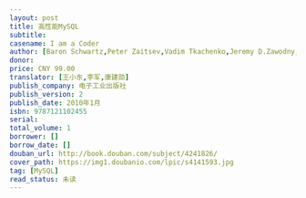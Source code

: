 ```yaml
---
layout: post
title: 高性能MySQL
subtitle:
casename: I am a Coder
author: [Baron Schwartz,Peter Zaitsev,Vadim Tkachenko,Jeremy D.Zawodny,Arjen Lent,Derek J.Ballin]
donor: 
price: CNY 99.00
translator: [王小东,李军,康建勋]
publish_company: 电子工业出版社
publish_version: 2
publish_date: 2010年1月
isbn: 9787121102455
serial: 
total_volume: 1
borrower: []
borrow_date: []
douban_url: http://book.douban.com/subject/4241826/
cover_path: https://img1.doubanio.com/lpic/s4141593.jpg
tag: [MySQL]
read_status: 未读
---
```

